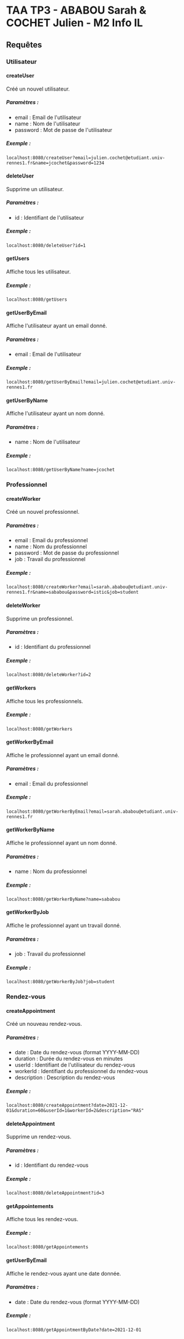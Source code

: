 # TAA TP3 - ABABOU Sarah & COCHET Julien - M2 Info IL
## Requêtes
### Utilisateur
#### createUser
Créé un nouvel utilisateur.
##### Paramètres :
- email : Email de l'utilisateur
- name : Nom de l'utilisateur
- password : Mot de passe de l'utilisateur
##### Exemple :
```localhost:8080/createUser?email=julien.cochet@etudiant.univ-rennes1.fr&name=jcochet&password=1234```
#### deleteUser
Supprime un utilisateur.
##### Paramètres :
- id : Identifiant de l'utilisateur
##### Exemple :
```localhost:8080/deleteUser?id=1```
#### getUsers
Affiche tous les utilisateur.
##### Exemple :
```localhost:8080/getUsers```
#### getUserByEmail
Affiche l'utilisateur ayant un email donné.
##### Paramètres :
- email : Email de l'utilisateur
##### Exemple :
```localhost:8080/getUserByEmail?email=julien.cochet@etudiant.univ-rennes1.fr```
#### getUserByName
Affiche l'utilisateur ayant un nom donné.
##### Paramètres :
- name : Nom de l'utilisateur
##### Exemple :
```localhost:8080/getUserByName?name=jcochet```
### Professionnel
#### createWorker
Créé un nouvel professionnel.
##### Paramètres :
- email : Email du professionnel
- name : Nom du professionnel
- password : Mot de passe du professionnel
- job : Travail du professionnel
##### Exemple :
```localhost:8080/createWorker?email=sarah.ababou@etudiant.univ-rennes1.fr&name=sababou&password=istic&job=student```
#### deleteWorker
Supprime un professionnel.
##### Paramètres :
- id : Identifiant du professionnel
##### Exemple :
```localhost:8080/deleteWorker?id=2```
#### getWorkers
Affiche tous les professionnels.
##### Exemple :
```localhost:8080/getWorkers```
#### getWorkerByEmail
Affiche le professionnel ayant un email donné.
##### Paramètres :
- email : Email du professionnel
##### Exemple :
```localhost:8080/getWorkerByEmail?email=sarah.ababou@etudiant.univ-rennes1.fr```
#### getWorkerByName
Affiche le professionnel ayant un nom donné.
##### Paramètres :
- name : Nom du professionnel
##### Exemple :
```localhost:8080/getWorkerByName?name=sababou```
#### getWorkerByJob
Affiche le professionnel ayant un travail donné.
##### Paramètres :
- job : Travail du professionnel
##### Exemple :
```localhost:8080/getWorkerByJob?job=student```
### Rendez-vous
#### createAppointment
Créé un nouveau rendez-vous.
##### Paramètres :
- date : Date du rendez-vous (format YYYY-MM-DD)
- duration : Durée du rendez-vous en minutes
- userId : Identifiant de l'utilisateur du rendez-vous
- workerId : Identifiant du professionnel du rendez-vous
- description : Description du rendez-vous
##### Exemple :
```localhost:8080/createAppointment?date=2021-12-01&duration=60&userId=1&workerId=2&description="RAS"```
#### deleteAppointment
Supprime un rendez-vous.
##### Paramètres :
- id : Identifiant du rendez-vous
##### Exemple :
```localhost:8080/deleteAppointment?id=3```
#### getAppointements
Affiche tous les rendez-vous.
##### Exemple :
```localhost:8080/getAppointements```
#### getUserByEmail
Affiche le rendez-vous ayant une date donnée.
##### Paramètres :
- date : Date du rendez-vous (format YYYY-MM-DD)
##### Exemple :
```localhost:8080/getAppointmentByDate?date=2021-12-01```
